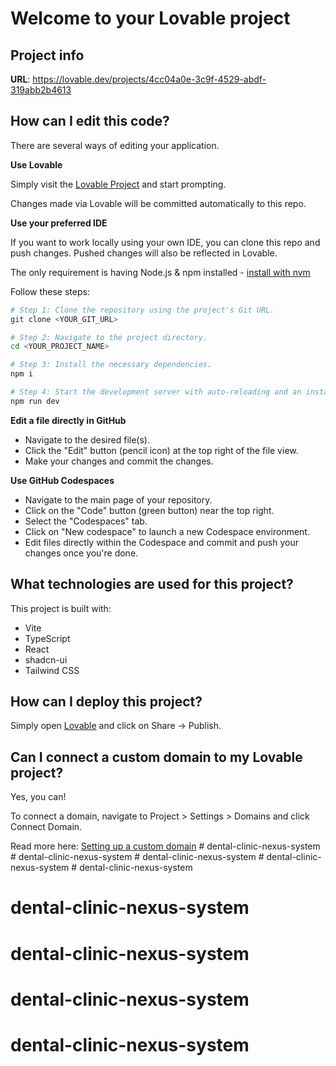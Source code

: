 # Welcome to your Lovable project

## Project info

**URL**: https://lovable.dev/projects/4cc04a0e-3c9f-4529-abdf-319abb2b4613

## How can I edit this code?

There are several ways of editing your application.

**Use Lovable**

Simply visit the [Lovable Project](https://lovable.dev/projects/4cc04a0e-3c9f-4529-abdf-319abb2b4613) and start prompting.

Changes made via Lovable will be committed automatically to this repo.

**Use your preferred IDE**

If you want to work locally using your own IDE, you can clone this repo and push changes. Pushed changes will also be reflected in Lovable.

The only requirement is having Node.js & npm installed - [install with nvm](https://github.com/nvm-sh/nvm#installing-and-updating)

Follow these steps:

```sh
# Step 1: Clone the repository using the project's Git URL.
git clone <YOUR_GIT_URL>

# Step 2: Navigate to the project directory.
cd <YOUR_PROJECT_NAME>

# Step 3: Install the necessary dependencies.
npm i

# Step 4: Start the development server with auto-reloading and an instant preview.
npm run dev
```

**Edit a file directly in GitHub**

- Navigate to the desired file(s).
- Click the "Edit" button (pencil icon) at the top right of the file view.
- Make your changes and commit the changes.

**Use GitHub Codespaces**

- Navigate to the main page of your repository.
- Click on the "Code" button (green button) near the top right.
- Select the "Codespaces" tab.
- Click on "New codespace" to launch a new Codespace environment.
- Edit files directly within the Codespace and commit and push your changes once you're done.

## What technologies are used for this project?

This project is built with:

- Vite
- TypeScript
- React
- shadcn-ui
- Tailwind CSS

## How can I deploy this project?

Simply open [Lovable](https://lovable.dev/projects/4cc04a0e-3c9f-4529-abdf-319abb2b4613) and click on Share -> Publish.

## Can I connect a custom domain to my Lovable project?

Yes, you can!

To connect a domain, navigate to Project > Settings > Domains and click Connect Domain.

Read more here: [Setting up a custom domain](https://docs.lovable.dev/tips-tricks/custom-domain#step-by-step-guide)
#   d e n t a l - c l i n i c - n e x u s - s y s t e m  
 #   d e n t a l - c l i n i c - n e x u s - s y s t e m  
 #   d e n t a l - c l i n i c - n e x u s - s y s t e m  
 #   d e n t a l - c l i n i c - n e x u s - s y s t e m  
 # dental-clinic-nexus-system
# dental-clinic-nexus-system
# dental-clinic-nexus-system
# dental-clinic-nexus-system
# dental-clinic-nexus-system
